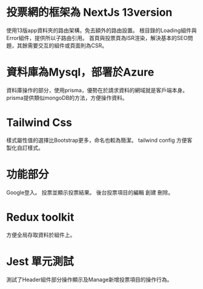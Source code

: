 # 投票網的框架為 NextJs 13version

使用13版app資料夾的路由架構，免去額外的路由設置。
根目錄的Loading組件與Error組件，提供所以子路由引用。
首頁與投票頁為ISR渲染，解決基本的SEO問題，其餘需要交互的組件或頁面則為CSR。

# 資料庫為Mysql，部署於Azure

資料庫操作的部分，使用prisma，優勢在於請求資料的網域就是客戶端本身。
prisma提供類似mongoDB的方法，方便操作資料。

# Tailwind Css

樣式屬性值的選擇比Bootstrap更多，命名也較為簡潔。
tailwind config 方便客製化自訂樣式。

# 功能部分

Google登入。
投票並顯示投票結果。
後台投票項目的編輯 創建 刪除。

# Redux toolkit

方便全局存取資料於組件上。

# Jest 單元測試

測試了Header組件部分操作顯示及Manage新增投票項目的操作行為。

